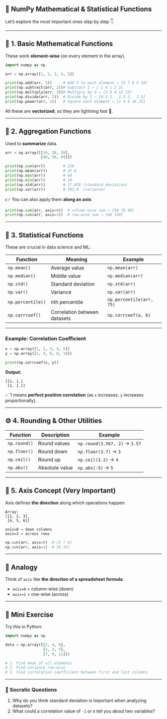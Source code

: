 ## 🧠 NumPy Mathematical & Statistical Functions

Let’s explore the most important ones step by step 👇

---

## 🧩 1. Basic Mathematical Functions

These work **element-wise** (on every element in the array).

```python
import numpy as np

arr = np.array([1, 2, 3, 4, 5])

print(np.add(arr, 5))     # Add 5 to each element → [6 7 8 9 10]
print(np.subtract(arr, 2))# Subtract 2 → [-1 0 1 2 3]
print(np.multiply(arr, 3))# Multiply by 3 → [3 6 9 12 15]
print(np.divide(arr, 2))  # Divide by 2 → [0.5 1.  1.5 2.  2.5]
print(np.power(arr, 2))   # Square each element → [1 4 9 16 25]
```

All these are **vectorized**, so they are lightning fast 🚀.

---

## 📏 2. Aggregation Functions

Used to **summarize** data.

```python
arr = np.array([[10, 20, 30],
                [40, 50, 60]])

print(np.sum(arr))        # 210
print(np.mean(arr))       # 35.0
print(np.max(arr))        # 60
print(np.min(arr))        # 10
print(np.std(arr))        # 17.078 (standard deviation)
print(np.var(arr))        # 292.0  (variance)
```

👉 You can also apply them **along an axis**:

```python
print(np.sum(arr, axis=0))  # column-wise sum → [50 70 90]
print(np.sum(arr, axis=1))  # row-wise sum → [60 150]
```

---

## 🧮 3. Statistical Functions

These are crucial in data science and ML:

| Function          | Meaning                      | Example                  |
| ----------------- | ---------------------------- | ------------------------ |
| `np.mean()`       | Average value                | `np.mean(arr)`           |
| `np.median()`     | Middle value                 | `np.median(arr)`         |
| `np.std()`        | Standard deviation           | `np.std(arr)`            |
| `np.var()`        | Variance                     | `np.var(arr)`            |
| `np.percentile()` | nth percentile               | `np.percentile(arr, 75)` |
| `np.corrcoef()`   | Correlation between datasets | `np.corrcoef(a, b)`      |

---

### Example: Correlation Coefficient

```python
x = np.array([1, 2, 3, 4, 5])
y = np.array([2, 4, 6, 8, 10])

print(np.corrcoef(x, y))
```

**Output:**

```
[[1. 1.]
 [1. 1.]]
```

✅ 1 means **perfect positive correlation** (as `x` increases, `y` increases proportionally).

---

## ⚙️ 4. Rounding & Other Utilities

| Function     | Description    | Example                       |
| ------------ | -------------- | ----------------------------- |
| `np.round()` | Round values   | `np.round(3.567, 2)` → `3.57` |
| `np.floor()` | Round down     | `np.floor(3.7)` → `3`         |
| `np.ceil()`  | Round up       | `np.ceil(3.2)` → `4`          |
| `np.abs()`   | Absolute value | `np.abs(-5)` → `5`            |

---

## 🧠 5. Axis Concept (Very Important)

Axis defines **the direction** along which operations happen:

```
Array:
[[1, 2, 3],
 [4, 5, 6]]

axis=0 → down columns
axis=1 → across rows
```

```python
np.sum(arr, axis=0)  # [5 7 9]
np.sum(arr, axis=1)  # [6 15]
```

---

## 🧩 Analogy

Think of `axis` like **the direction of a spreadsheet formula**:

* `axis=0` = column-wise (down)
* `axis=1` = row-wise (across)

---

## 💪 Mini Exercise

Try this in Python:

```python
import numpy as np

data = np.array([[2, 4, 6],
                 [1, 3, 5],
                 [7, 9, 11]])

# 1. Find mean of all elements
# 2. Find variance row-wise
# 3. Find correlation coefficient between first and last columns
```

---

### 💭 Socratic Questions

1. Why do you think standard deviation is important when analyzing datasets?
2. What could a correlation value of `-1` or `0` tell you about two variables?
